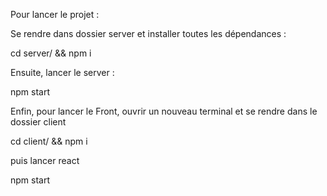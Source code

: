 Pour lancer le projet :

Se rendre dans dossier server et installer toutes les dépendances :

cd server/ && npm i

Ensuite, lancer le server :

npm start

Enfin, pour lancer le Front, ouvrir un nouveau terminal et se rendre dans le dossier client

cd client/ && npm i

puis lancer react

npm start

